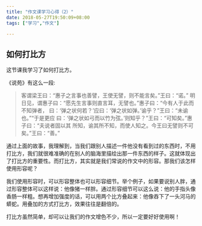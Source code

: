 ```yaml
---
title: "作文课学习心得（2）"
date: 2018-05-27T19:50:09+08:00
tags: ["学习","作文"]

---
```


## 如何打比方

这节课我学习了如何打比方。

《说苑》有这么一段:

> 客谓梁王曰：“惠子之言事也善譬，王使无譬，则不能言矣。”王曰：“诺。” 明日见，谓惠子曰：“愿先生言事则直言耳，无譬也。”惠子曰：“今有人于此而不知弹者， 曰：‘弹之状何若？’应曰：‘弹之状如弹。’谕乎？”王曰：“未谕也。”“于是更应 曰：‘弹之状如弓而以竹为弦。’则知乎？”王曰：“可知矣。”惠子曰：“夫说者固以其 所知，谕其所不知，而使人知之。今王曰无譬则不可矣。”王曰：“善。”

通过上面的故事，我理解到，当我们跟别人描述一件他没有看到过的东西时，不用打比方，我们就很难准确的在别人的脑海里描绘出那一件东西的样子。这就体现出了打比方的重要性。而打比方，其实就是我们常说的作文中的形容。那我们该怎样使用形容呢？

我们使用形容时，可以形容整体也可以形容细节。举个例子，如果要说别人胖，通过形容整体可以这样说：他像猪一样胖。通过形容细节可以这么说：他的手指头像香肠一样粗。想再增加强度的话，可以用两个比方叠起来：他像吞下了一头河马的蟒蛇。用叠加的方式打比方，效果往往是翻倍的。

打比方虽然简单，却可以让我们的作文增色不少，所以一定要好好使用啊！
